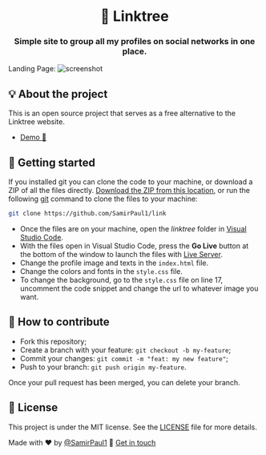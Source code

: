 <h1 align="center">🌲 Linktree</h1>
<h3 align="center">Simple site to group all my profiles on social networks in one place.</h3>




Landing Page:
![screenshot](https://raw.githubusercontent.com/SamirPaul1/link/main/Samir-Paul-All-Links.png)



## 💡 About the project

This is an open source project that serves as a free alternative to the Linktree website.
- [Demo 🚀 ](https://samir.pages.dev/link/)

## 🚀 Getting started

If you installed git you can clone the code to your machine, or download a ZIP of all the files directly.
[Download the ZIP from this location](https://github.com/SamirPaul1/link/archive/master.zip), or run the following [git](https://git-scm.com/downloads) command to clone the files to your machine:
```bash
git clone https://github.com/SamirPaul1/link
```
- Once the files are on your machine, open the _linktree_ folder in [Visual Studio Code](https://code.visualstudio.com/).
- With the files open in Visual Studio Code, press the **Go Live** button at the bottom of the window to launch the files with [Live Server](https://marketplace.visualstudio.com/items?itemName=ritwickdey.LiveServer).
- Change the profile image and texts in the `index.html` file.
- Change the colors and fonts in the `style.css` file.
- To change the background, go to the `style.css` file on line 17, uncomment the code snippet and change the url to whatever image you want.

## 🤔 How to contribute

- Fork this repository;
- Create a branch with your feature: `git checkout -b my-feature`;
- Commit your changes: `git commit -m "feat: my new feature"`;
- Push to your branch: `git push origin my-feature`.

Once your pull request has been merged, you can delete your branch.

## 📝 License

This project is under the MIT license. See the [LICENSE](LICENSE.md) file for more details.



Made with ❤️ by [@SamirPaul1](https://github.com/SamirPaul1) :wave: [Get in touch](https://www.linkedin.com/in/SamirPaul)
